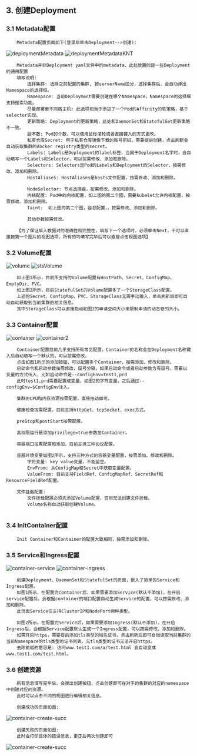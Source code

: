 ## 3. 创建Deployment

### 3.1 Metadata配置

````
    Metadata配置页面如下(登录后单击Deployment-->创建):
````

![deploymentMetadata](https://github.com/dotbalo/ratel-doc/blob/master/images/create-deployment.png)
![deploymentMetadataKNT](https://github.com/dotbalo/ratel-doc/blob/master/images/kernel-nodeselector-taint.png)

````
    Metadata并非Deployment yaml文件中的metadata，此处放置的是一些Deployment的通用配置
    填写说明:
        选择集群: 选择之前配置的集群, 按serverName区分，选择集群后，会自动弹出Namespace的选择框。
        Namespace: 当前Deployment需要创建在哪个Namespace，Namespace的选择框支持搜索功能。
        尽量部署至不同宿主机: 此选项相当于添加了一个Pod的Affinity的软策略，基于selector实现。
        更新策略: Deployment的更新策略，此处和DaemonSet和StatefulSet更新策略不一致。
        副本数: Pod的个数，可以使用鼠标滚轮或者直接键入的方式更改。
        私有仓库Secret: 用于私有仓库镜像下载的账号密码，需要提前创建，点击刷新会自动获取集群的docker registry类型的secret。
        Labels: Labels是Deployment的label标签，当属于Deployment名字时，会自动填写一个Labels和Selector，可以按需修改、添加和删除。
        Selectors: Selectors是Pod的Labels和Deployment的Selector，按需修改、添加和删除。
        HostAliases: HostAliases是hosts文件配置，按需修改、添加和删除。

        NodeSelector: 节点选择器，按需修改、添加和删除。
        内核配置: Pod中的内核配置，如上图的第二个图，需要kubelet允许内核配置，按需修改、添加和删除。
        Taint:  如上图的第二个图，容忍配置，，按需修改、添加和删除。
    
        其他参数按需修改。

    【为了保证填入数据对的准确性和完整性，填写下一个选项时，必须单击Next，不可以直接按第一个图片的视图选项，所有的均填写完毕后可以直接点击视图选项】
````

### 3.2 Volume配置

![volume](https://github.com/dotbalo/ratel-doc/blob/master/images/volume.png)
![stsVolume](https://github.com/dotbalo/ratel-doc/blob/master/images/sts-volume.png)

````
    如上图1所示，目前所支持的Volume配置有HostPath、Secret、ConfigMap、EmptyDir、PVC。
    如上图2所示，目前StatefulSet的Volume配置多了一个StorageClass配置。
    上述的Secret、ConfigMap、PVC、StorageClass无需手动输入，单击刷新后即可自动自动获取到当前集群的相关信息。
    其中StorageClass可以直接拖动如图2的申请空间大小来限制申请的动态卷的大小。
````

### 3.3 Container配置

![container](https://github.com/dotbalo/ratel-doc/blob/master/images/container.png)
![container2](https://github.com/dotbalo/ratel-doc/blob/master/images/container2.png)

````
    Container配置目前几乎支持所有常见配置，Container的名称会在Deployment名称键入后自动填写一个默认的，可以按需修改。
    点击如图1所示的添加按钮，可以配置多个Container，按需添加、修改和删除。
    启动命令和启动参数按需修改，逗号分隔，如果启动命令或者启动参数含有逗号，需要以变量的方式传入，比如启动命令是--configEnv=test1,prd
    此时test1,prd需要配置成变量，如图2的字符变量，之后通过--configEnv=$ConfigEnv注入。

    集群的CPU和内存资源按需配置，直接拖动即可。

    健康检查按需配置，目前支持httpGet、tcpSocket、exec方式。

    preStop和postStart按需配置。

    高权限运行是添加privilege=true参数至Container。

    容器端口按需配置和添加，目前支持三种协议配置。

    容器环境变量如图2所示，支持三种方式的容器变量配置，按需添加、修改和删除。
        字符变量: key value变量，不能留空。
        EnvFrom: 从ConfigMap和Secret中获取变量配置。
        ValueFrom: 目前支持FieldRef、ConfigMapRef、SecretRef和ResourceFieldRef配置。

    文件挂载配置:
        文件挂载配置必须先添加Volume配置，否则无法创建文件挂载。
        Volume名称自动获取创建Volume。
    
````

### 3.4 InitContainer配置

````
    Init Container和Container的配置大致相同，按需添加和删除。
````

### 3.5 Service和Ingress配置

![container-service](https://github.com/dotbalo/ratel-doc/blob/master/images/container-service.png)
![container-ingress](https://github.com/dotbalo/ratel-doc/blob/master/images/container-ingress.png)

````
    创建Deployment、DaemonSet和StatefulSet的页面，嵌入了简单的Service和Ingress配置。
    如图1所示，在配置完Container后，如果需要添加Service(默认不添加)，在开启service配置后，会根据container的端口配置自动生成Service的配置，可以按需修改、添加和删除。
    此页面Service仅支持ClusterIP和NodePort两种类型。

    如图2所示，在配置完Service后，如果需要添加Ingress(默认不添加)，在开启Ingress后，会根据Service配置默认生成一个Ingress配置，可以按需修改、添加和删除。
    如需开启https，需要提前添加tls类型的域名证书，点击刷新后即可自动读取当前集群的当前Namespace的tls类型的证书列表，无tls类型的证书无法开启https。
    去除前缀的意思是: 访问www.test1.com/a/test.html 会自动变成www.test1.com/test.html。

````

### 3.6 创建资源

````
    所有信息填写完毕后，会弹出创建按钮，点击创建即可在对于的集群的对应的namespace中创建对应的资源。
    此时可以点击不同的视图进行编辑相关信息。
    
    创建成功的页面如图:
````

![container-create-succ](https://github.com/dotbalo/ratel-doc/blob/master/images/deployment-create-succ.png)

````
    创建失败的页面如图:
    此时会打印具体的错误信息，更正后再次创建即可
````

![container-create-succ](https://github.com/dotbalo/ratel-doc/blob/master/images/deployment-create-error.png)
